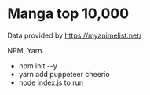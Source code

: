 # Manga top 10,000

Data provided by https://myanimelist.net/

NPM, Yarn.

- npm init --y
- yarn add puppeteer cheerio
- node index.js to run